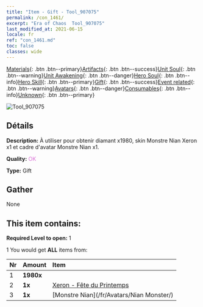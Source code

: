 ```yaml
---
title: "Item - Gift - Tool_907075"
permalink: /con_1461/
excerpt: "Era of Chaos  Tool_907075"
last_modified_at: 2021-06-15
locale: fr
ref: "con_1461.md"
toc: false
classes: wide
---
```

 [Materials](/ItemsFR/){: .btn .btn--primary}[Artifacts](/ItemsFR/Artifacts/){: .btn .btn--success}[Unit Soul](/ItemsFR/UnitSoul/){: .btn .btn--warning}[Unit Awakening](/ItemsFR/UnitAwakening/){: .btn .btn--danger}[Hero Soul](/ItemsFR/HeroSoul/){: .btn .btn--info}[Hero Skill](/ItemsFR/HeroSkill/){: .btn .btn--primary}[Gift](/ItemsFR/Gift/){: .btn .btn--success}[Event related](/ItemsFR/Events/){: .btn .btn--warning}[Avatars](/ItemsFR/Avatars/){: .btn .btn--danger}[Consumables](/ItemsFR/Consumables/){: .btn .btn--info}[Unknown](/ItemsFR/Unknown/){: .btn .btn--primary}

 ![Tool_907075](/images/t/i_907075.png)

## Détails
 **Description:** À utiliser pour obtenir diamant x1980, skin Monstre Nian Xeron x1 et cadre d'avatar Monstre Nian x1.

 **Quality:** <span style="color: #DA70D6">OK</span>

 **Type:** Gift

## Gather

  None

## This item contains:

 **Required Level to open:** 1

 1 You would get **ALL** items  from:

  | Nr | Amount |     Item    |
  |:---|:-------|:------------|
  | 1 |  **1980x** | <i class="fas fa-gem"/> |  | 
  | 2 |  **1x** | [Xeron - Fête du Printemps](/ItemsFR/con_1063/) |  | 
  | 3 |  **1x** | [Monstre Nian](/fr/Avatars/Nian Monster/) |  | 
